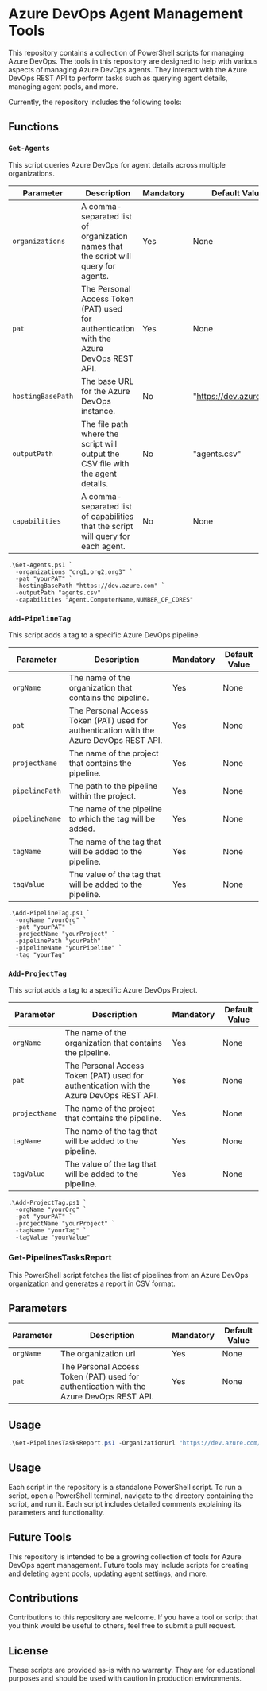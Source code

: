 # Azure DevOps Agent Management Tools

This repository contains a collection of PowerShell scripts for managing Azure DevOps. The tools in this repository are designed to help with various aspects of managing Azure DevOps agents. They interact with the Azure DevOps REST API to perform tasks such as querying agent details, managing agent pools, and more.

Currently, the repository includes the following tools:
## Functions
### `Get-Agents`
This script queries Azure DevOps for agent details across multiple organizations.

| Parameter        | Description                                                                                           | Mandatory | Default Value       |
|------------------|-------------------------------------------------------------------------------------------------------|-----------|---------------------|
| `organizations`  | A comma-separated list of organization names that the script will query for agents.                   | Yes       | None                |
| `pat`            | The Personal Access Token (PAT) used for authentication with the Azure DevOps REST API.               | Yes       | None                |
| `hostingBasePath`| The base URL for the Azure DevOps instance.                                                           | No        | "https://dev.azure.com" |
| `outputPath`     | The file path where the script will output the CSV file with the agent details.                       | No        | "agents.csv"        |
| `capabilities`   | A comma-separated list of capabilities that the script will query for each agent.                     | No        | None                |

```
.\Get-Agents.ps1 `
  -organizations "org1,org2,org3" `
  -pat "yourPAT" `
  -hostingBasePath "https://dev.azure.com" `
  -outputPath "agents.csv" `
  -capabilities "Agent.ComputerName,NUMBER_OF_CORES"
```

### `Add-PipelineTag`
This script adds a tag to a specific Azure DevOps pipeline.

| Parameter        | Description                                                                                           | Mandatory | Default Value       |
|------------------|-------------------------------------------------------------------------------------------------------|-----------|---------------------|
| `orgName`        | The name of the organization that contains the pipeline.                                              | Yes       | None                |
| `pat`            | The Personal Access Token (PAT) used for authentication with the Azure DevOps REST API.               | Yes       | None                |
| `projectName`    | The name of the project that contains the pipeline.                                                   | Yes       | None                |
| `pipelinePath`   | The path to the pipeline within the project.                                                          | Yes       | None                |
| `pipelineName`   | The name of the pipeline to which the tag will be added.                                              | Yes       | None                |
| `tagName`        | The name of the tag that will be added to the pipeline.                                               | Yes       | None                |
| `tagValue`       | The value of the tag that will be added to the pipeline.                                              | Yes       | None                |

```
.\Add-PipelineTag.ps1 `
  -orgName "yourOrg" `
  -pat "yourPAT" `
  -projectName "yourProject" `
  -pipelinePath "yourPath" `
  -pipelineName "yourPipeline" `
  -tag "yourTag"
```
### `Add-ProjectTag`
This script adds a tag to a specific Azure DevOps Project.

| Parameter        | Description                                                                                           | Mandatory | Default Value       |
|------------------|-------------------------------------------------------------------------------------------------------|-----------|---------------------|
| `orgName`        | The name of the organization that contains the pipeline.                                              | Yes       | None                |
| `pat`            | The Personal Access Token (PAT) used for authentication with the Azure DevOps REST API.               | Yes       | None                |
| `projectName`    | The name of the project that contains the pipeline.                                                   | Yes       | None                |
| `tagName`        | The name of the tag that will be added to the pipeline.                                               | Yes       | None                |
| `tagValue`       | The value of the tag that will be added to the pipeline.                                              | Yes       | None                |

```
.\Add-ProjectTag.ps1 `
  -orgName "yourOrg" `
  -pat "yourPAT" `
  -projectName "yourProject" `
  -tagName "yourTag" `
  -tagValue "yourValue"
```

### Get-PipelinesTasksReport
This PowerShell script fetches the list of pipelines from an Azure DevOps organization and generates a report in CSV format.

## Parameters


| Parameter        | Description                                                                                           | Mandatory | Default Value       |
|------------------|-------------------------------------------------------------------------------------------------------|-----------|---------------------|
| `orgName`        | The organization url                                                                                  | Yes       | None                |
| `pat`            | The Personal Access Token (PAT) used for authentication with the Azure DevOps REST API.               | Yes       | None                |

## Usage

```powershell
.\Get-PipelinesTasksReport.ps1 -OrganizationUrl "https://dev.azure.com/myorg" -PAT "mypat"
```

## Usage

Each script in the repository is a standalone PowerShell script. To run a script, open a PowerShell terminal, navigate to the directory containing the script, and run it. Each script includes detailed comments explaining its parameters and functionality.

## Future Tools

This repository is intended to be a growing collection of tools for Azure DevOps agent management. Future tools may include scripts for creating and deleting agent pools, updating agent settings, and more.

## Contributions

Contributions to this repository are welcome. If you have a tool or script that you think would be useful to others, feel free to submit a pull request.

## License

These scripts are provided as-is with no warranty. They are for educational purposes and should be used with caution in production environments.